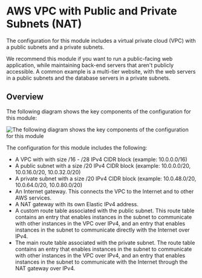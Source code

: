 # AWS VPC with Public and Private Subnets (NAT)

The configuration for this module includes a virtual private cloud (VPC) with a public subnets and a private subnets.

We recommend this module if you want to run a public-facing web application, while maintaining back-end servers that aren't publicly accessible. A common example is a multi-tier website, with the web servers in a public subnets and the database servers in a private subnets.

## Overview

The following diagram shows the key components of the configuration for this module:

![The following diagram shows the key components of the configuration for this module](https://github.com/yurymkomarov/terraform-aws-vpc-public-private/raw/master/images/diagram.png)

The configuration for this module includes the following:

- A VPC with with size /16 - /28 IPv4 CIDR block (example: 10.0.0.0/16)
- A public subnet with a size /20 IPv4 CIDR block (example: 10.0.0.0/20, 10.0.16.0/20, 10.0.32.0/20)
- A private subnet with a size /20 IPv4 CIDR block (example: 10.0.48.0/20, 10.0.64.0/20, 10.0.80.0/20)
- An Internet gateway. This connects the VPC to the Internet and to other AWS services.
- A NAT gateway with its own Elastic IPv4 address.
- A custom route table associated with the public subnet. This route table contains an entry that enables instances in the subnet to communicate with other instances in the VPC over IPv4, and an entry that enables instances in the subnet to communicate directly with the Internet over IPv4.
- The main route table associated with the private subnet. The route table contains an entry that enables instances in the subnet to communicate with other instances in the VPC over IPv4, and an entry that enables instances in the subnet to communicate with the Internet through the NAT gateway over IPv4.
